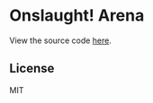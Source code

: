 # Onslaught! Arena

View the source code [here](https://github.com/Zolmeister/avabranch).

## License
MIT